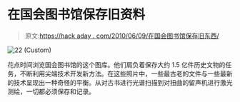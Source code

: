 # 在国会图书馆保存旧资料

> 原文:[https://hack aday . com/2010/06/09/在国会图书馆保存旧东西/](https://hackaday.com/2010/06/09/preserving-old-stuff-with-the-library-of-congress/)

![](../Images/410db7a6d825828c9272cb09682397ea.png "22 (Custom)")

花点时间浏览国会图书馆的这个图库。他们肩负着保存大约 1.5 亿件历史文物的任务，不断利用尖端技术开发新方法。在这些照片中，一些最古老的文件与一些最新的技术呈现出一种奇怪的平衡。从对古书进行光谱扫描到对扭曲的留声机进行激光测绘，一切都必须保存和记录。